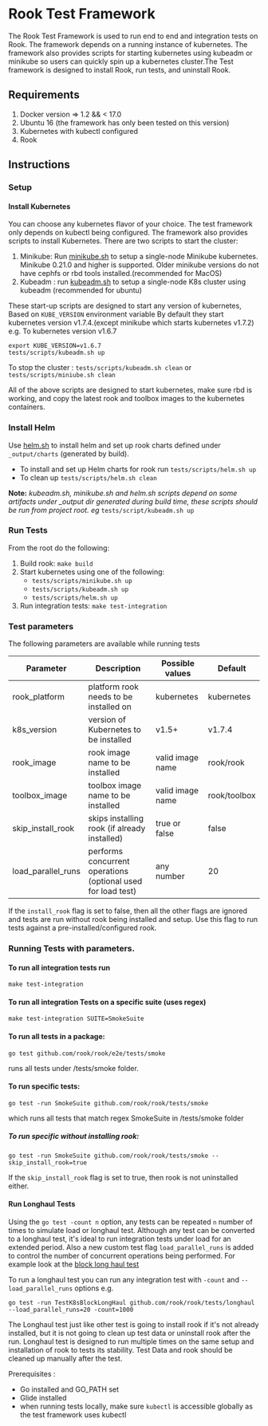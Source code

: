 # Rook Test Framework

The Rook Test Framework is used to run end to end and integration tests on Rook. The framework depends on a running instance of kubernetes. 
The framework also provides scripts for starting kubernetes using kubeadm or minikube so users can 
quickly spin up a kubernetes cluster.The Test framework is designed to install Rook, run tests, and uninstall Rook.

## Requirements

1. Docker version => 1.2 && < 17.0
2. Ubuntu 16 (the framework has only been tested on this version)
3. Kubernetes with kubectl configured
4. Rook

## Instructions

### Setup

#### Install Kubernetes
You can choose any kubernetes flavor of your choice.  The test framework only depends on kubectl being configured. 
The framework also provides scripts to install Kubernetes. There are two scripts to start the cluster:
1. Minikube: Run [minikube.sh](/tests/scripts/minikube.sh) to setup a single-node Minikube kubernetes. Minikube 0.21.0 and higher is supported. Older minikube versions do not have cephfs or rbd tools installed.(recommended for MacOS)
2. Kubeadm : run [kubeadm.sh](/tests/scripts/kubeadm.sh) to setup a single-node K8s cluster using kubeadm (recommended for ubuntu)

These start-up scripts are designed to start any version of kubernetes, Based on `KUBE_VERSION` environment variable
By default they start kubernetes version v1.7.4.(except minikube which starts kubernetes v1.7.2) 
e.g. To kubernetes version v1.6.7
```
export KUBE_VERSION=v1.6.7
tests/scripts/kubeadm.sh up
```

To stop the cluster : `tests/scripts/kubeadm.sh clean` or `tests/scripts/miniube.sh clean`
  
All of the above scripts are designed to start kubernetes, make sure rbd is working, and copy the latest rook and toolbox images
to the kubernetes containers.

### Install Helm
Use [helm.sh](/tests/scripts/helm.sh) to install helm and set up rook charts defined under `_output/charts` (generated by build). 
 - To install and set up Helm charts for rook run `tests/scripts/helm.sh up` 
 - To clean up `tests/scripts/helm.sh clean`

**Note:**  *kubeadm.sh, minikube.sh and helm.sh scripts depend on some artifacts under _output dir generated during build time, these scripts 
should be run from project root. eg* `tests/script/kubeadm.sh up`

### Run Tests
From the root do the following:
1. Build rook: `make build`
2. Start kubernetes using one of the following:
   - `tests/scripts/minikube.sh up`
   - `tests/scripts/kubeadm.sh up`
   - `tests/scripts/helm.sh up`
3. Run integration tests: `make test-integration`


### Test parameters
The following parameters are available while running tests

 Parameter | Description | Possible values | Default
 --- |--- | --- | ---
rook_platform| platform rook needs to be installed on  | kubernetes | kubernetes
k8s_version  | version of Kubernetes to be installed  | v1.5+  | v1.7.4
rook_image | rook image name to be installed | valid image name | rook/rook
toolbox_image | toolbox image name to be installed | valid image name | rook/toolbox
skip_install_rook | skips installing rook (if already installed) | true or false  | false
load_parallel_runs | performs concurrent operations (optional used for load test) | any number | 20

If the `install_rook` flag is set to false, then all the other flags are ignored
and tests are run without rook being installed and setup. Use this flag to run tests against
a pre-installed/configured rook.

### Running Tests with parameters.

#### To run all integration tests run 
```
make test-integration
```

#### To run all integration Tests on a specific suite (uses regex)
```
make test-integration SUITE=SmokeSuite
```

#### To run all tests in a package:
```
go test github.com/rook/rook/e2e/tests/smoke
```
runs all tests under /tests/smoke folder. 

#### To run specific tests: 
```
go test -run SmokeSuite github.com/rook/rook/tests/smoke
```
which runs all tests that match regex SmokeSuite in /tests/smoke folder 


##### To run specific without installing rook: 
```
go test -run SmokeSuite github.com/rook/rook/tests/smoke --skip_install_rook=true
```
If the `skip_install_rook` flag is set to true, then rook is not uninstalled either. 

#### Run Longhaul Tests
Using the `go test -count n` option, any tests can be repeated `n` number of times to simulate load or longhaul test. Although 
any test can be converted to a longhaul test, it's ideal to run integration tests under load for an extended period. Also a new custom test flag `load_parallel_runs` is added to control the number of concurrent operations being performed.
For example look at the [block long haul test](/tests/block/k8s/longhaul/basicBlockonghaul_test.go)
 
 To run a longhaul test you can run any integration test with `-count` and `--load_parallel_runs` options
 e.g.
 ```
 go test -run TestK8sBlockLongHaul github.com/rook/rook/tests/longhaul --load_parallel_runs=20 -count=1000
 ```
 The Longhaul test just like other test is going to install rook if it's not already installed, but it is not going to clean up test data or uninstall rook after the run. 
 Longhaul test is designed to run multiple times on the same setup and installation of rook to tests its stability. Test Data and rook should be cleaned up manually after the test.
 
 

Prerequisites :
* Go installed and GO_PATH set
* Glide installed 
* when running tests locally, make sure `kubectl` is accessible globally as the test framework uses kubectl 

